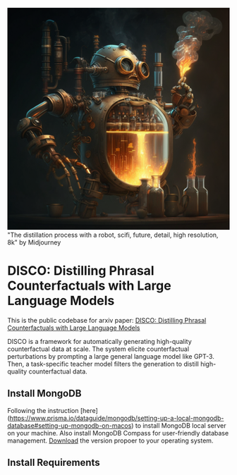 ![Title](./img/disco_main.png)
"The distillation process with a robot, scifi, future, detail, high resolution, 8k" by Midjourney

# DISCO: Distilling Phrasal Counterfactuals with Large Language Models

This is the public codebase for arxiv paper: [DISCO: Distilling Phrasal Counterfactuals with Large Language Models](https://arxiv.org/abs/2212.10534)

DISCO is a framework for automatically generating high-quality counterfactual data at scale. The system elicite counterfactual perturbations by prompting a large general language model like GPT-3. Then, a task-specific teacher model filters the generation to distill high-quality counterfactual data. 


## Install MongoDB
Following the instruction [here] (https://www.prisma.io/dataguide/mongodb/setting-up-a-local-mongodb-database#setting-up-mongodb-on-macos) to install MongoDB local server on your machine. Also install MongoDB Compass for user-friendly database management. [Download](https://www.mongodb.com/try/download/compass) the version propoer to your operating system.


## Install Requirements
